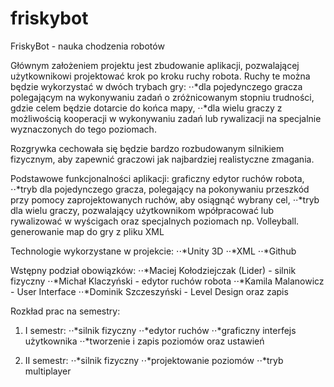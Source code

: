 # friskybot

FriskyBot - nauka chodzenia robotów

Głównym założeniem projektu jest zbudowanie aplikacji, pozwalającej użytkownikowi projektować krok po kroku ruchy robota. Ruchy te można będzie wykorzystać w dwóch trybach gry: 
  ⋅⋅*dla pojedynczego gracza polegającym na wykonywaniu zadań o zróżnicowanym  stopniu  trudności, gdzie celem będzie dotarcie do końca mapy,
  ⋅⋅*dla wielu graczy z możliwością kooperacji w wykonywaniu zadań lub rywalizacji na specjalnie wyznaczonych do tego poziomach. 

Rozgrywka cechowała się będzie bardzo rozbudowanym silnikiem fizycznym, aby zapewnić graczowi jak najbardziej realistyczne zmagania.


Podstawowe funkcjonalności aplikacji:
graficzny edytor ruchów robota,
  ⋅⋅*tryb dla pojedynczego gracza, polegający na pokonywaniu przeszkód przy pomocy zaprojektowanych ruchów, aby osiągnąć wybrany cel,
  ⋅⋅*tryb dla wielu graczy, pozwalający użytkownikom wpółpracować lub rywalizować w wyścigach oraz specjalnych poziomach np. Volleyball.
generowanie map do gry z pliku XML


Technologie wykorzystane w projekcie:
⋅⋅*Unity 3D
⋅⋅*XML
⋅⋅*Github 


Wstępny podział obowiązków:
⋅⋅*Maciej Kołodziejczak (Lider) - silnik fizyczny
⋅⋅*Michał Klaczyński - edytor ruchów robota
⋅⋅*Kamila Malanowicz - User Interface
⋅⋅*Dominik Szczeszyński - Level Design oraz zapis




Rozkład prac na semestry:
1. I semestr:
⋅⋅*silnik fizyczny
⋅⋅*edytor ruchów
⋅⋅*graficzny interfejs użytkownika
⋅⋅*tworzenie i zapis poziomów oraz ustawień


2. II semestr:
⋅⋅*silnik fizyczny
⋅⋅*projektowanie poziomów
⋅⋅*tryb multiplayer
